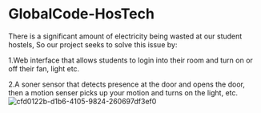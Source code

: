 # GlobalCode-HosTech

There is a significant amount of electricity being wasted at our student hostels, So our project seeks to solve this issue by: 

1.Web interface that allows students to login into their room and turn on or off their fan, light etc. 

2.A soner sensor that detects presence at the door and opens the door, then a motion senser picks up your motion and turns on the light, etc.
![cfd0122b-d1b6-4105-9824-260697df3ef0](https://github.com/tek707/GlobalCode-HosTech/assets/71700377/5d697d66-b5ef-42aa-86e5-e1d155abce76)

